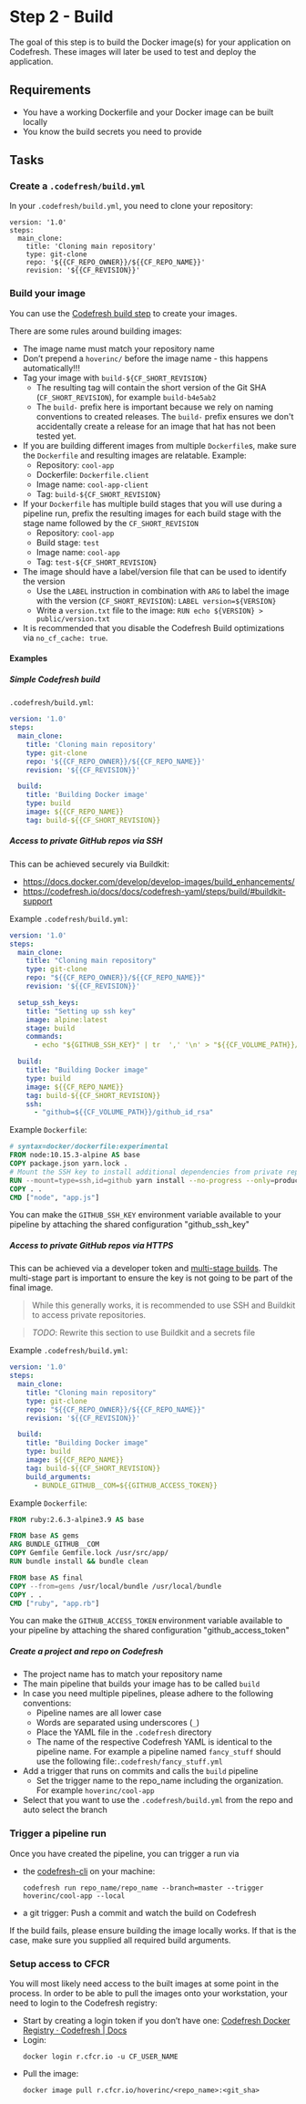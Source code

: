 # Step 2 - Build
The goal of this step is to build the Docker image(s) for your application on Codefresh. These images will later be used to test and deploy the application.

## Requirements
* You have a working Dockerfile and your Docker image can be built locally
* You know the build secrets you need to provide

## Tasks
### Create a `.codefresh/build.yml`
In your `.codefresh/build.yml`, you need to clone your repository:
```
version: '1.0'
steps:
  main_clone:
    title: 'Cloning main repository'
    type: git-clone
    repo: '${{CF_REPO_OWNER}}/${{CF_REPO_NAME}}'
    revision: '${{CF_REVISION}}'
```

### Build your image
You can use the [Codefresh build step](https://codefresh.io/docs/docs/codefresh-yaml/steps/build/) to create your images.

There are some rules around building images:
* The image name must match your repository name
* Don’t prepend a `hoverinc/`  before the image name - this happens automatically!!!
* Tag your image with `build-${CF_SHORT_REVISION}`
  * The resulting tag will contain the short version of the Git SHA (`CF_SHORT_REVISION`), for example `build-b4e5ab2`
  * The `build-` prefix here is important because we rely on naming conventions to created releases. The `build-` prefix ensures we don't accidentally create a release for an image that hat has not been tested yet.
* If you are building different images from multiple `Dockerfile`s, make sure the `Dockerfile` and resulting images are relatable. Example:
  * Repository: `cool-app`
  * Dockerfile: `Dockerfile.client`
  * Image name: `cool-app-client`
  * Tag: `build-${CF_SHORT_REVISION}`
* If your `Dockerfile` has multiple build stages that you will use during a pipeline run, prefix the resulting images for each build stage with the stage name followed by the `CF_SHORT_REVISION`
  * Repository: `cool-app`
  * Build stage: `test`
  * Image name: `cool-app`
  * Tag: `test-${CF_SHORT_REVISION}`
* The image should have a label/version file that can be used to identify the version
  * Use the `LABEL` instruction in combination with `ARG` to label the image with the version (`CF_SHORT_REVISION`): `LABEL version=${VERSION}`
  * Write a `version.txt` file to the image: `RUN echo ${VERSION} > public/version.txt`
* It is recommended that you disable the Codefresh Build optimizations via `no_cf_cache: true`.

#### Examples

##### Simple Codefresh build
`.codefresh/build.yml`:
```yaml
version: '1.0'
steps:
  main_clone:
    title: 'Cloning main repository'
    type: git-clone
    repo: '${{CF_REPO_OWNER}}/${{CF_REPO_NAME}}'
    revision: '${{CF_REVISION}}'

  build:
    title: 'Building Docker image'
    type: build
    image: ${{CF_REPO_NAME}}
    tag: build-${{CF_SHORT_REVISION}}
````

##### Access to private GitHub repos via SSH
This can be achieved securely via Buildkit:
* https://docs.docker.com/develop/develop-images/build_enhancements/
* https://codefresh.io/docs/docs/codefresh-yaml/steps/build/#buildkit-support

Example `.codefresh/build.yml`:
```yaml
version: '1.0'
steps:
  main_clone:
    title: "Cloning main repository"
    type: git-clone
    repo: "${{CF_REPO_OWNER}}/${{CF_REPO_NAME}}"
    revision: '${{CF_REVISION}}'

  setup_ssh_keys:
    title: "Setting up ssh key"
    image: alpine:latest
    stage: build
    commands:
      - echo "${GITHUB_SSH_KEY}" | tr  ',' '\n' > "${{CF_VOLUME_PATH}}/github_id_rsa"

  build:
    title: "Building Docker image"
    type: build
    image: ${{CF_REPO_NAME}}
    tag: build-${{CF_SHORT_REVISION}}
    ssh:
      - "github=${{CF_VOLUME_PATH}}/github_id_rsa"
```

Example `Dockerfile`:
```dockerfile
# syntax=docker/dockerfile:experimental
FROM node:10.15.3-alpine AS base
COPY package.json yarn.lock .
# Mount the SSH key to install additional dependencies from private repos
RUN --mount=type=ssh,id=github yarn install --no-progress --only=production
COPY . .
CMD ["node", "app.js"]
```

You can make the `GITHUB_SSH_KEY` environment variable available to your pipeline by attaching the shared configuration "github_ssh_key"

##### Access to private GitHub repos via HTTPS
This can be achieved via a developer token and [multi-stage builds](https://docs.docker.com/develop/develop-images/multistage-build/). The multi-stage part is important to ensure the key is not going to be part of the final image.

> While this generally works, it is recommended to use SSH and Buildkit to access private repositories.

> *TODO*: Rewrite this section to use Buildkit and a secrets file

Example `.codefresh/build.yml`:
```yaml
version: '1.0'
steps:
  main_clone:
    title: "Cloning main repository"
    type: git-clone
    repo: "${{CF_REPO_OWNER}}/${{CF_REPO_NAME}}"
    revision: '${{CF_REVISION}}'

  build:
    title: "Building Docker image"
    type: build
    image: ${{CF_REPO_NAME}}
    tag: build-${{CF_SHORT_REVISION}}
    build_arguments:
      - BUNDLE_GITHUB__COM=${{GITHUB_ACCESS_TOKEN}}
```

Example `Dockerfile`:
```dockerfile
FROM ruby:2.6.3-alpine3.9 AS base

FROM base AS gems
ARG BUNDLE_GITHUB__COM
COPY Gemfile Gemfile.lock /usr/src/app/
RUN bundle install && bundle clean

FROM base AS final
COPY --from=gems /usr/local/bundle /usr/local/bundle
COPY . .
CMD ["ruby", "app.rb"]
```

You can make the `GITHUB_ACCESS_TOKEN` environment variable available to your pipeline by attaching the shared configuration "github_access_token"

##### Create a project and repo on Codefresh
* The project name has to match your repository name
* The main pipeline that builds your image has to be called `build`
* In case you need multiple pipelines, please adhere to the following conventions:
  * Pipeline names are all lower case
  * Words are separated using underscores (`_`)
  * Place the YAML file in the `.codefresh` directory
  * The name of the respective Codefresh YAML is identical to the pipeline name. For example a pipeline named `fancy_stuff` should use the following file:`.codefresh/fancy_stuff.yml`
* Add a trigger that runs on commits and calls the `build` pipeline
  * Set the trigger name to the repo_name including the organization. For example `hoverinc/cool-app`
* Select that you want to use the `.codefresh/build.yml` from the repo and auto select the branch

### Trigger a pipeline run
Once you have created the pipeline, you can trigger a run via
* the [codefresh-cli](https://codefresh-io.github.io/cli/installation/) on your machine:
  ```
  codefresh run repo_name/repo_name --branch=master --trigger hoverinc/cool-app --local
  ```
* a git trigger: Push a commit and watch the build on Codefresh

If the build fails, please ensure building the image locally works. If that is the case, make sure you supplied all required build arguments.

### Setup access to CFCR
You will most likely need access to the built images at some point in the process. In order to be able to pull the images onto your workstation, your need to login to the Codefresh registry:
* Start by creating a login token if you don’t have one: [Codefresh Docker Registry · Codefresh | Docs](https://codefresh.io/docs/docs/docker-registries/codefresh-registry/)
* Login:
  ```
  docker login r.cfcr.io -u CF_USER_NAME
  ```
* Pull the image:
  ```
  docker image pull r.cfcr.io/hoverinc/<repo_name>:<git_sha>
  ```

